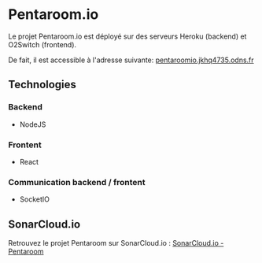# Pentaroom.io

Le projet Pentaroom.io est déployé sur des serveurs Heroku (backend) et O2Switch (frontend).

De fait, il est accessible à l'adresse suivante: <a href="http://pentaroomio.jkhq4735.odns.fr/">pentaroomio.jkhq4735.odns.fr</a>

## Technologies
### Backend
- NodeJS

### Frontent
- React

### Communication backend / frontent
- SocketIO


## SonarCloud.io
Retrouvez le projet Pentaroom sur SonarCloud.io : <a href="https://sonarcloud.io/project/overview?id=kiitoss_pentaroom" target="_blank">SonarCloud.io - Pentaroom</a>